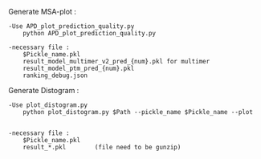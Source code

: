 Generate MSA-plot :
  
	-Use APD_plot_prediction_quality.py
		python APD_plot_prediction_quality.py

	-necessary file :
		$Pickle_name.pkl
		result_model_multimer_v2_pred_{num}.pkl for multimer
		result_model_ptm_pred_{num}.pkl
		ranking_debug.json

Generate Distogram :

	-Use plot_distogram.py
		python plot_distogram.py $Path --pickle_name $Pickle_name --plot
	
	
	-necessary file :
		$Pickle_name.pkl
		result_*.pkl		(file need to be gunzip)
